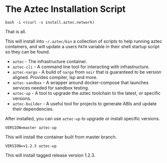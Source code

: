 # The Aztec Installation Script

```
bash -i <(curl -s install.aztec.network)
```

That is all.

This will install into `~/.aztec/bin` a collection of scripts to help running aztec containers, and will update
a users `PATH` variable in their shell startup script so they can be found.

- `aztec` - The infrastructure container.
- `aztec-cli` - A command line tool for interacting with infrastructure.
- `aztec-nargo` - A build of `nargo` from `noir` that is guaranteed to be version aligned. Provides compiler, lsp and more.
- `aztec-sandbox` - A wrapper around docker-compose that launches services needed for sandbox testing.
- `aztec-up` - A tool to upgrade the aztec toolchain to the latest, or specific versions.
- `aztec-builder` - A useful tool for projects to generate ABIs and update their dependencies.

After installed, you can use `aztec-up` to upgrade or install specific versions.

```
VERSION=master aztec-up
```

This will install the container built from master branch.

```
VERSION=v1.2.3 aztec-up
```

This will install tagged release version 1.2.3.
